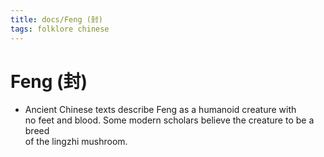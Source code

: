 ```yaml
---
title: docs/Feng (封)
tags: folklore chinese
---
```


# Feng (封)
- Ancient Chinese texts describe Feng as a humanoid creature with  
	no feet and blood. Some modern scholars believe the creature to be a breed  
	of the lingzhi mushroom.